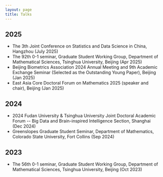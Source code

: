 ```yaml
---
layout: page
title: Talks
---
```


## 2025 ##
- The 3th Joint Conference on Statistics and Data Science in China, Hangzhou (July 2025)
- The 92th 0-1 seminar, Graduate Student Working Group, Department of Mathematical Sciences, Tsinghua University, Beijing (Apr 2025)
- Beijing Biometrics Association 2024 Annual Meeting and 9th Academic Exchange Seminar (Selected as the Outstanding Young Paper), Beijing (Jan 2025)
- East Asia Core Doctoral Forum on Mathematics 2025 (speaker and chair), Beijing (Jan 2025)

## 2024 ##
- 2024 Fudan University & Tsinghua University Joint Doctoral Academic Forum -- Big Data and Brain-inspired Intelligence Section, Shanghai (Dec 2024)
- Greenslopes Graduate Student Seminar, Department of Mathematics, Colorado State University, Fort Collins (Sep 2024)
  
## 2023 ##
- The 56th 0-1 seminar, Graduate Student Working Group, Department of Mathematical Sciences, Tsinghua University, Beijing (Oct 2023)
